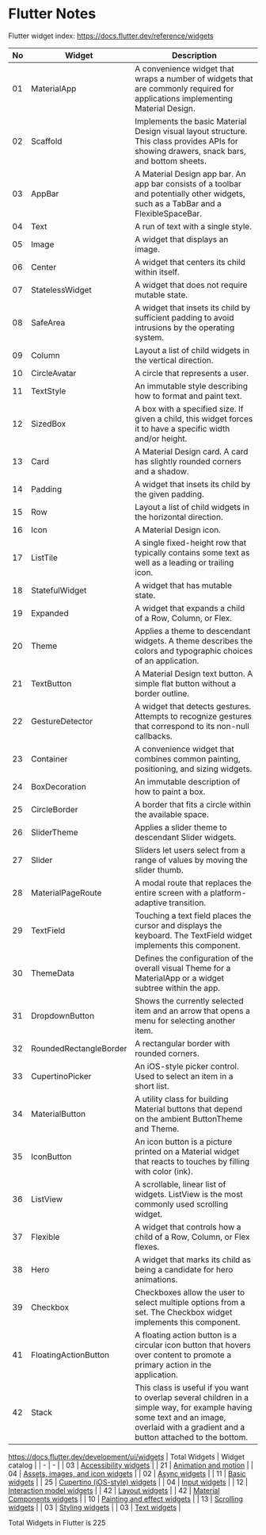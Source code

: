 # Flutter Notes
Flutter widget index: https://docs.flutter.dev/reference/widgets

| No | Widget | Description |
| - | - | - |
| 01 | MaterialApp | A convenience widget that wraps a number of widgets that are commonly required for applications implementing Material Design. |
| 02 | Scaffold | Implements the basic Material Design visual layout structure. This class provides APIs for showing drawers, snack bars, and bottom sheets. | 
| 03 | AppBar | A Material Design app bar. An app bar consists of a toolbar and potentially other widgets, such as a TabBar and a FlexibleSpaceBar. |
| 04 | Text | A run of text with a single style. |
| 05 | Image | A widget that displays an image. |
| 06 | Center | A widget that centers its child within itself. |
| 07 | StatelessWidget |  A widget that does not require mutable state. |
| 08 | SafeArea | A widget that insets its child by sufficient padding to avoid intrusions by the operating system. |
| 09 | Column | Layout a list of child widgets in the vertical direction. |
| 10 | CircleAvatar | A circle that represents a user. |
| 11 | TextStyle | An immutable style describing how to format and paint text. |
| 12 | SizedBox | A box with a specified size. If given a child, this widget forces it to have a specific width and/or height. |
| 13 | Card | A Material Design card. A card has slightly rounded corners and a shadow. |
| 14 | Padding | A widget that insets its child by the given padding. |
| 15 | Row | Layout a list of child widgets in the horizontal direction. |
| 16 | Icon | A Material Design icon. |
| 17 | ListTile | A single fixed-height row that typically contains some text as well as a leading or trailing icon. |
| 18 | StatefulWidget | A widget that has mutable state. |
| 19 | Expanded | A widget that expands a child of a Row, Column, or Flex. |
| 20 | Theme | Applies a theme to descendant widgets. A theme describes the colors and typographic choices of an application. |
| 21 | TextButton | A Material Design text button. A simple flat button without a border outline. |
| 22 | GestureDetector | A widget that detects gestures. Attempts to recognize gestures that correspond to its non-null callbacks. |
| 23 | Container | A convenience widget that combines common painting, positioning, and sizing widgets. |
| 24 | BoxDecoration | An immutable description of how to paint a box. |
| 25 | CircleBorder | A border that fits a circle within the available space. |
| 26 | SliderTheme | Applies a slider theme to descendant Slider widgets. |
| 27 | Slider | Sliders let users select from a range of values by moving the slider thumb. |
| 28 | MaterialPageRoute | A modal route that replaces the entire screen with a platform-adaptive transition. |
| 29 | TextField | Touching a text field places the cursor and displays the keyboard. The TextField widget implements this component. |
| 30 | ThemeData | Defines the configuration of the overall visual Theme for a MaterialApp or a widget subtree within the app. |
| 31 | DropdownButton | Shows the currently selected item and an arrow that opens a menu for selecting another item. |
| 32 | RoundedRectangleBorder | A rectangular border with rounded corners. |
| 33 | CupertinoPicker | An iOS-style picker control. Used to select an item in a short list. |
| 34 | MaterialButton | A utility class for building Material buttons that depend on the ambient ButtonTheme and Theme. |
| 35 | IconButton | An icon button is a picture printed on a Material widget that reacts to touches by filling with color (ink). |
| 36 | ListView | A scrollable, linear list of widgets. ListView is the most commonly used scrolling widget. |
| 37 | Flexible | A widget that controls how a child of a Row, Column, or Flex flexes. |
| 38 | Hero | A widget that marks its child as being a candidate for hero animations. |
| 39 | Checkbox | Checkboxes allow the user to select multiple options from a set. The Checkbox widget implements this component. |
| 41 | FloatingActionButton | A floating action button is a circular icon button that hovers over content to promote a primary action in the application. |
| 42 | Stack | This class is useful if you want to overlap several children in a simple way, for example having some text and an image, overlaid with a gradient and a button attached to the bottom. |

https://docs.flutter.dev/development/ui/widgets
| Total Widgets | Widget catalog | 
| - | - | 
| 03 | [Accessibility widgets](https://docs.flutter.dev/development/ui/widgets/accessibility) | 
| 21 | [Animation and motion](https://docs.flutter.dev/development/ui/widgets/animation) | 
| 04 | [Assets, images, and icon widgets](https://docs.flutter.dev/development/ui/widgets/assets) | 
| 02 | [Async widgets](https://docs.flutter.dev/development/ui/widgets/async) |
| 11 | [Basic widgets](https://docs.flutter.dev/development/ui/widgets/basics) |
| 25 | [Cupertino (iOS-style) widgets](https://docs.flutter.dev/development/ui/widgets/cupertino) |
| 04 | [Input widgets](https://docs.flutter.dev/development/ui/widgets/input) |
| 12 | [Interaction model widgets](https://docs.flutter.dev/development/ui/widgets/interaction) |
| 42 | [Layout widgets](https://docs.flutter.dev/development/ui/widgets/layout) |
| 42 | [Material Components widgets](https://docs.flutter.dev/development/ui/widgets/material) |
| 10 | [Painting and effect widgets](https://docs.flutter.dev/development/ui/widgets/painting) |
| 13 | [Scrolling widgets](https://docs.flutter.dev/development/ui/widgets/scrolling) |
| 03 | [Styling widgets](https://docs.flutter.dev/development/ui/widgets/styling) |
| 03 | [Text widgets](https://docs.flutter.dev/development/ui/widgets/text) |

Total Widgets in Flutter is 225 
